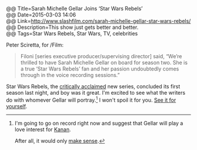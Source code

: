 @@ Title=Sarah Michelle Gellar Joins ‘Star Wars Rebels’  
@@ Date=2015-03-03 14:06  
@@ Link=http://www.slashfilm.com/sarah-michelle-gellar-star-wars-rebels/  
@@ Description=This show just gets better and better.  
@@ Tags=Star Wars Rebels, Star Wars, TV, celebrities    

Peter Sciretta, for /Film:
>Filoni [series executive producer/supervising director] said, “We’re thrilled to have Sarah Michelle Gellar on board for season two. She is a true ‘Star Wars Rebels’ fan and her passion undoubtedly comes through in the voice recording sessions.”

Star Wars Rebels, the [critically acclaimed](http://www.slashfilm.com/star-wars-rebels-season-2/) new series, concluded its first season last night, and boy was it great. I'm excited to see what the writers do with whomever Gellar will portray.[^g] I won't spoil it for you. [See it for yourself](https://itunes.apple.com/us/tv-season/fire-across-the-galaxy/id920938545?at=1l3vx9s). 

[^g]: I'm going to go on record right now and suggest that Gellar will play a love interest for [Kanan](http://starwars.wikia.com/wiki/Kanan_Jarrus).

	After all, it would only [make sense](http://www.huffingtonpost.com/2014/03/13/sarah-michelle-gellar-freddie-prinze-jr-selfie_n_4957924.html).